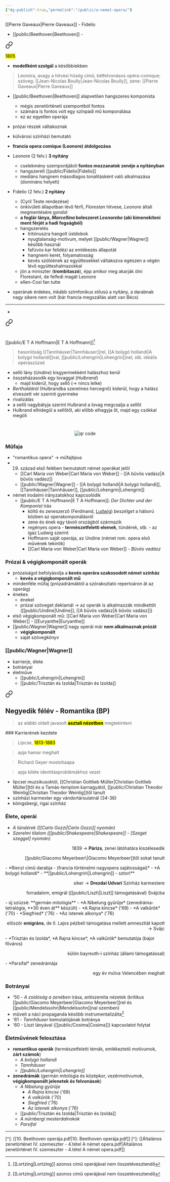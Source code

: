 ```yaml
---
{"dg-publish":true,"permalink":"/public/a-nemet-opera/"}
---
```


[[Pierre Gaveaux\|Pierre Gaveaux]] - Fidelio

- [[public/Beethoven\|Beethoven]] - 
<div class="transclusion internal-embed is-loaded"><a class="markdown-embed-link" href="/public/fidelio/" aria-label="Open link"><svg xmlns="http://www.w3.org/2000/svg" width="24" height="24" viewBox="0 0 24 24" fill="none" stroke="currentColor" stroke-width="2" stroke-linecap="round" stroke-linejoin="round" class="svg-icon lucide-link"><path d="M10 13a5 5 0 0 0 7.54.54l3-3a5 5 0 0 0-7.07-7.07l-1.72 1.71"></path><path d="M14 11a5 5 0 0 0-7.54-.54l-3 3a5 5 0 0 0 7.07 7.07l1.71-1.71"></path></svg></a><div class="markdown-embed">




<mark>1805</mark>
- **modellként szolgál** a későbbiekben

> Leonóra, avagy a hitvesi hűség című, kétfelvonásos opéra-comique;
> szöveg: [[Jean-Nicolas Boully\|Jean-Nicolas Boully]], zene: [[Pierre Gaveaux\|Pierre Gaveaux]]

- [[public/Beethoven\|Beethoven]] alapvetően hangszeres komponista
	- mégis zenetörténeti szempontból fontos
	- számára is fontos volt egy színpadi mű komponálása
	- ez az egyetlen operája
- prózai részek váltakoznak
- külvárosi színházi bemutató
- **francia opera comique (Leonore) átdolgozása**

- Leonore (2 felv.) **3 nyitány**
	- cselekmény szempontjából **fontos mozzanatok zenéje a nyitányban**
	- hangszerelt [[public/Fidelio\|Fidelio]]
	- mediáns hangnem másodlagos tonalitásként való alkalmazása (domináns helyett)
- Fidelio (2 felv.) **2 nyitány**
	- (Cyril Teste rendezése)
	- önkívületi állapotban lévő férfi, *Florestan* hitvese, *Leonore* általi megmentésére gondol
	- **a foglár lánya, *Marcellina* beleszeret *Leonorebe* (aki kimenekíteni ment férjét a hadi fogságból)**
	- hangszerelés
		- tritónuszra hangolt üstdobok
		- nyugtalanság-motívum, melyet [[public/Wagner\|Wagner]] később használ
		- fafúvós kar felidézi az emlékezés állapotát
		- hangnemi keret, folyamatosság
		- kevés szólóének az együttesekkel váltakozva egészen a végén lévő együtteshalmazokkal
	- jön a miniszter (**trombitaszó**), épp amikor meg akarják ölni Florestant, de felfedi magát Leonore
	- ellen-Cosi fan tutte
- operának érdekes, inkább szimfonikus stílusú a nyitány, a darabnak nagy sikere nem volt (bár francia megszállás alatt van Bécs)

</div></div>

---
- 
<div class="transclusion internal-embed is-loaded"><a class="markdown-embed-link" href="/public/undine/" aria-label="Open link"><svg xmlns="http://www.w3.org/2000/svg" width="24" height="24" viewBox="0 0 24 24" fill="none" stroke="currentColor" stroke-width="2" stroke-linecap="round" stroke-linejoin="round" class="svg-icon lucide-link"><path d="M10 13a5 5 0 0 0 7.54.54l3-3a5 5 0 0 0-7.07-7.07l-1.72 1.71"></path><path d="M14 11a5 5 0 0 0-7.54-.54l-3 3a5 5 0 0 0 7.07 7.07l1.71-1.71"></path></svg></a><div class="markdown-embed">




#

[[public/E T A Hoffmann\|E T A Hoffmann]][^1]

> hasonlóság [[Tannhäuser\|Tannhäuser]]rel, [[A bolygó hollandi\|A bolygó hollandi]]val, [[public/Lohengrin\|Lohengrin]]nel, stb.
> ideális operaszüzsé

- sellő lány (*Undine*) kisgyermekként halászhoz kerül
- összeházasodik egy lovaggal (*Hulbrand*)
	- majd kiderül, hogy sellő (-> nincs lelke)
- *Berthaldáról* (Hulbrandba szerelmes hercegnő) kiderül, hogy a halász elveszett vér szerinti gyermeke
- rivalizálás
- a sellő nagybátyja szerint Hulbrand a lovag megcsalja a sellőt
- Hulbrand elhidegül a sellőtől, aki előbb elhagyja őt, majd egy csókkal megöli

[^1]: [[Lortzing\|Lortzing]] azonos című operájával nem összetévesztendő



#
<p style="text-align: center;"><img src="https://chart.googleapis.com/chart?cht=qr&chl=https://notes.andrasdenes.com/undine&chs=180x180&choe=UTF-8&chld=L|2" alt="qr code"></p>



</div></div>
 

### Műfaja

- "romantikus opera" -> műfajtípus
- 19. század első felében bemutatott német operákat jelöl
	- [[Carl Maria von Weber\|Carl Maria von Weber]] - [[A bűvös vadász\|A bűvös vadász]]
	- [[public/Wagner\|Wagner]] - [[A bolygó hollandi\|A bolygó hollandi]], [[Tannhäuser\|Tannhäuser]], [[public/Lohengrin\|Lohengrin]]
- német irodalmi irányzatokhoz kapcsolódik
	- [[public/E T A Hoffmann\|E T A Hoffmann]]: *Der Dichter und der Komponist* írás
		- költő és zeneszerző (Ferdinand, [Ludwig](Beethoven)) *beszélget* a háború közben az operakomponálásról
		- zene és ének egy távoli országból származik
		- regényes opera - **természetfeletti elemek**, tündérek, stb. - az igaz Ludwig szerint
		- Hoffmann saját operája, az Undine (német rom. opera első művének tekintik)
		- [[Carl Maria von Weber\|Carl Maria von Weber]] - *Bűvös vadász*

### Prózai & végigkomponált operák

- prózaiságot befolyásolja a **kevés operára szakosodott német színház**
	- **kevés a végigkomponált mű**
- mindenféle műfaj (prózadrámáktól a szórakoztató repertoáron át az operáig)
- énekes
	- énekel
	- prózai szöveget deklamál
	 -> az operák is alkalmazzák mindkettőt ([[public/Undine\|Undine]], [[A bűvös vadász\|A bűvös vadász]])
- első végigkomponált mű: [[Carl Maria von Weber\|Carl Maria von Weber]] - [[Euryanthe\|Euryanthe]]
- [[public/Wagner\|Wagner]] nagy operái már **nem alkalmaznak prózát**
	- **végigkomponált**
	- saját szövegkönyv

### [[public/Wagner\|Wagner]]

- karrierje, élete
- botrányai
- életműve
	- [[public/Lohengrin\|Lohengrin]]
	- [[public/Trisztán és Izolda\|Trisztán és Izolda]]


<div class="transclusion internal-embed is-loaded"><a class="markdown-embed-link" href="/public/wagner/#negyedik-felev-romantika-bp" aria-label="Open link"><svg xmlns="http://www.w3.org/2000/svg" width="24" height="24" viewBox="0 0 24 24" fill="none" stroke="currentColor" stroke-width="2" stroke-linecap="round" stroke-linejoin="round" class="svg-icon lucide-link"><path d="M10 13a5 5 0 0 0 7.54.54l3-3a5 5 0 0 0-7.07-7.07l-1.72 1.71"></path><path d="M14 11a5 5 0 0 0-7.54-.54l-3 3a5 5 0 0 0 7.07 7.07l1.71-1.71"></path></svg></a><div class="markdown-embed">



## Negyedik félév - Romantika (BP)
<a id="Negyedikfélév"></a>

> az alábbi oldalt javasolt **<mark>asztali nézetben</mark>** megtekinteni
<meta name="viewport" content="width=2048">
### Karrierének kezdete

> Lipcse, <mark>1813-1883</mark>

> apja hamar meghalt

> Richard Geyer mostohaapa

> apja kiléte identitásproblémákhoz vezet

- lipcsei muzsikusoktól, [[Christian Gottlieb Müller\|Christian Gottlieb Müller]]től és a Tamás-templom karnagyától, [[public/Christian Theodor Weinlig\|Christian Theodor Weinlig]]től tanult
- színházi karmester egy vándortársulatnál (34-36)
- königsbergi, rigai színház

### Élete, operái

- *A tündérek ([[Carlo Gozzi\|Carlo Gozzi]] nyomán)*
- *Szerelmi tilalom ([[public/Shakespeare\|Shakespeare]] - [Szeget szeggel] nyomán)*
<p style="text-align: right;">1839 -> <b>Párizs</b>, zenei látóhatára kiszélesedik</p>
<p style="text-align: right;">[[public/Giacomo Meyerbeer\|Giacomo Meyerbeer]]től sokat tanult</p>
- *Rienzi című darabja - (francia történelmi nagyopera sajátosságai)*
- *A bolygó hollandi*
- **[[public/Lohengrin\|Lohengrin]] - sztori**
<p style="text-align: right;">siker -> <b>Drezdai Udvari</b> Színház karmestere</p>
<p style="text-align: right;">forradalom, emigrál ([[public/Liszt\|Liszt]] támogatásával) Svájcba</p>
- új szüzsé: **germán mitológia**
	- *A Nibelung gyűrűje* (zenedráma-tetralógia, **30 éven át** készült)
		- *A Rajna kincse* ('69)
		- *A valkűrök* ('70)
		- *Siegfried* ('76)
		- *Az istenek alkonya* ('76)
<p style="text-align: right;">először <b>emigráns</b>, de II. Lajos pézbeli támogatása mellett amnesztiát kapott -> Svájc</p>
- *Trisztán és Izolda*, *A Rajna kincse*, *A valkűrök* bemutatója (bajor főváros)
<p style="text-align: right;">külön bayreuth-i színház (állami támogatással)</p>
- *Parsifal* zenedrámája
<p style="text-align: right;">egy év múlva Velencében meghalt</p>

### Botrányai

- '50 - *A zsidóság a zenében* írása, antiszemita nézetek (kritikus [[public/Giacomo Meyerbeer\|Giacomo Meyerbeer]]rel és [[public/Mendelssohn\|Mendelssohn]]nal szemben)
- műveit a náci propaganda később instrumentalizálta[^1]
- '61 - *Tannhäuser* bemutatójának botránya
- '60 - Liszt lányával ([[public/Cosima\|Cosima]]) kapcsolatot folytat

### Életművének felosztása

- **romantikus operák** (természetfeletti témák, emlékeztető motívumok, **zárt számok**)
	- *A bolygó hollandi*
	- *Tannhäuser*
	- *[[public/Lohengrin\|Lohengrin]]*
- **zenedrámák** (germán mitológia és középkor, vezérmotívumok, **végigkomponált jelenetek és felvonások**)
	- *A Nibelung gyűrűje*
		- *A Rajna kincse* ('69)
		- *A valkűrök* ('70)
		- *Siegfried* ('76)
		- *Az istenek alkonya* ('76)
	- [[public/Trisztán és Izolda\|Trisztán és Izolda]]
	- *A nürnbergi mesterdalnokok*
	- *Parsifal*


</div></div>


---
[^]: [[10. Beethoven operája.pdf\|10. Beethoven operája.pdf]]
[^]: [[Általános zenetörténet IV. szemeszter - 4.tétel A német opera.pdf\|Általános zenetörténet IV. szemeszter - 4.tétel A német opera.pdf]]